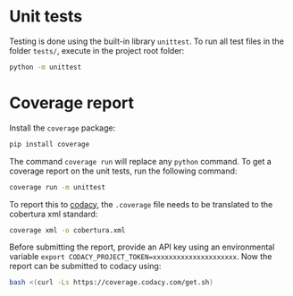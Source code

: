 # Unit tests
Testing is done using the built-in library `unittest`. To run all test files in the folder `tests/`, execute in the project root folder:
```sh
python -m unittest
```

# Coverage report
Install the `coverage` package:
```sh
pip install coverage
```
The command `coverage run` will replace any `python` command. To get a coverage report on the unit tests, run the following command:
```sh
coverage run -m unittest
```
To report this to [codacy](https://app.codacy.com/gh/AGBV/YASF), the `.coverage` file needs to be translated to the cobertura xml standard:
```sh
coverage xml -o cobertura.xml
```
Before submitting the report, provide an API key using an environmental variable `export CODACY_PROJECT_TOKEN=xxxxxxxxxxxxxxxxxxxxx`.
Now the report can be submitted to codacy using:
```sh
bash <(curl -Ls https://coverage.codacy.com/get.sh)
```
